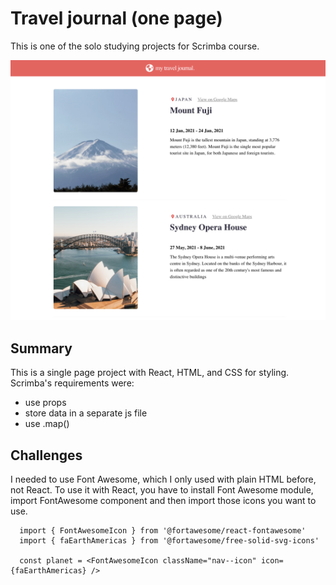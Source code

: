 # Travel journal (one page)

This is one of the solo studying projects for Scrimba course.

<p>
  <img src="https://github.com/DariaMordvinov/travel_blog_page/blob/main/src/images/Screenshot.png" width="550">
</p>

## Summary

This is a single page project with React, HTML, and CSS for styling.
Scrimba's requirements were:
- use props
- store data in a separate js file
- use .map()

## Challenges

I needed to use Font Awesome, which I only used with plain HTML before, not React. To use it with React, you have to install Font Awesome module, import FontAwesome component and then import those icons you want to use.

```
  import { FontAwesomeIcon } from '@fortawesome/react-fontawesome'
  import { faEarthAmericas } from '@fortawesome/free-solid-svg-icons'
  
  const planet = <FontAwesomeIcon className="nav--icon" icon={faEarthAmericas} />
```
